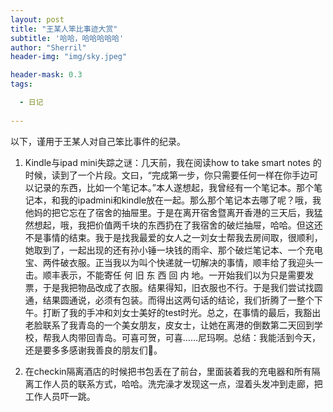 ```yaml
---
layout: post
title: "王某人笨比事迹大赏"
subtitle: '哈哈，哈哈哈哈哈'
author: "Sherril"
header-img: "img/sky.jpeg"

header-mask: 0.3
tags:

  - 日记
  
---
```

以下，谨用于王某人对自己笨比事件的纪录。

1. Kindle与ipad mini失踪之谜：几天前，我在阅读how to take smart notes 的时候，读到了一个片段。文曰，“完成第一步，你只需要任何一样在你手边可以记录的东西，比如一个笔记本。”本人遂想起，我曾经有一个笔记本。那个笔记本，和我的ipadmini和kindle放在一起。那么那个笔记本去哪了呢？哦，我他妈的把它忘在了宿舍的抽屉里。于是在离开宿舍暨离开香港的三天后，我猛然想起，哦，我把价值两千块的东西扔在了我宿舍的破烂抽屉，哈哈。但这还不是事情的结束。我于是找我最爱的女人之一刘女士帮我去房间取，很顺利，她取到了，一起出现的还有孙小锤一块钱的雨伞、那个破烂笔记本、一个充电宝、两件破衣服。正当我以为叫个快递就一切解决的事情，顺丰给了我迎头一击。顺丰表示，不能寄任 何 旧 东 西 回 内 地。一开始我们以为只是需要发票，于是我把物品改成了衣服。结果得知，旧衣服也不行。于是我们尝试找圆通，结果圆通说，必须有包装。而得出这两句话的结论，我们折腾了一整个下午。打断了我的手冲和刘女士美好的test时光。总之，在事情的最后，我豁出老脸联系了我青岛的一个美女朋友，皮女士，让她在离港的倒数第二天回到学校，帮我人肉带回青岛。可喜可贺，可喜……尼玛啊。总结：我能活到今天，还是要多多感谢我善良的朋友们🌹。

2. 在checkin隔离酒店的时候把书包丢在了前台，里面装着我的充电器和所有隔离工作人员的联系方式，哈哈。洗完澡才发现这一点，湿着头发冲到走廊，把工作人员吓一跳。

